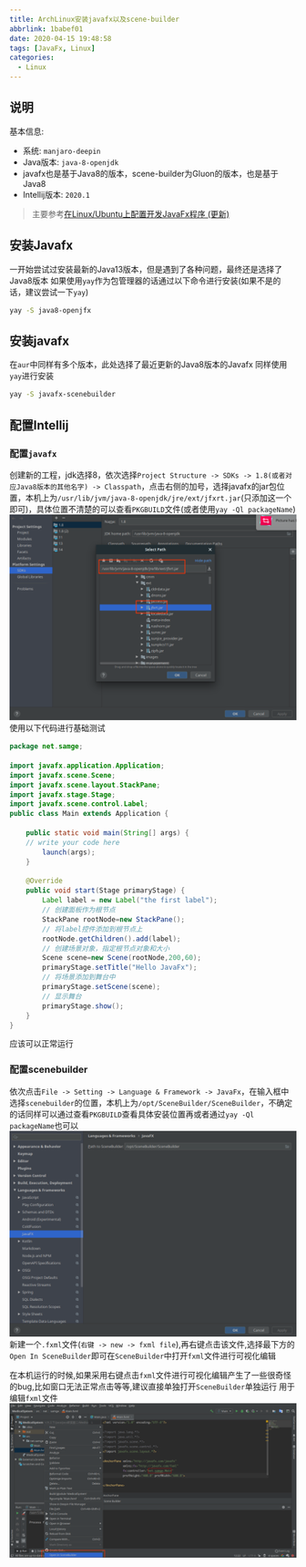 ```yaml
---
title: ArchLinux安装javafx以及scene-builder
abbrlink: 1babef01
date: 2020-04-15 19:48:58
tags: [JavaFx, Linux]
categories:
  - Linux
---
```


## 说明
基本信息:
- 系统: `manjaro-deepin`
- Java版本: `java-8-openjdk`
- javafx也是基于Java8的版本，scene-builder为Gluon的版本，也是基于Java8
- Intellij版本: `2020.1`
> 主要参考[在Linux/Ubuntu上配置开发JavaFx程序 (更新)](https://www.jianshu.com/p/8ced98d4f73c)


## 安装Javafx
一开始尝试过安装最新的Java13版本，但是遇到了各种问题，最终还是选择了Java8版本
如果使用`yay`作为包管理器的话通过以下命令进行安装(如果不是的话，建议尝试一下`yay`)
```sh
yay -S java8-openjfx
```
<!-- more  -->
## 安装javafx
在`aur`中同样有多个版本，此处选择了最近更新的Java8版本的Javafx
同样使用`yay`进行安装
```sh
yay -S javafx-scenebuilder
```

## 配置Intellij
### 配置`javafx`
创建新的工程，jdk选择8，依次选择`Project Structure -> SDKs -> 1.8(或者对应Java8版本的其他名字) -> Classpath`，点击右侧的加号，选择javafx的jar包位置，本机上为`/usr/lib/jvm/java-8-openjdk/jre/ext/jfxrt.jar`(只添加这一个即可)，具体位置不清楚的可以查看`PKGBUILD`文件(或者使用`yay -Ql packageName`)
![](ArchLinux安装javafx以及scene-builder/javafx_classpath.png)
使用以下代码进行基础测试
```java
package net.samge;

import javafx.application.Application;
import javafx.scene.Scene;
import javafx.scene.layout.StackPane;
import javafx.stage.Stage;
import javafx.scene.control.Label;
public class Main extends Application {

    public static void main(String[] args) {
	// write your code here
        launch(args);
    }

    @Override
    public void start(Stage primaryStage) {
        Label label = new Label("the first label");
        // 创建面板作为根节点
        StackPane rootNode=new StackPane();
        // 将label控件添加到根节点上
        rootNode.getChildren().add(label);
        // 创建场景对象，指定根节点对象和大小
        Scene scene=new Scene(rootNode,200,60);
        primaryStage.setTitle("Hello JavaFx");
        // 将场景添加到舞台中
        primaryStage.setScene(scene);
        // 显示舞台
        primaryStage.show();
    }
}
```
应该可以正常运行

### 配置scenebuilder
依次点击`File -> Setting -> Language & Framework -> JavaFx`，在输入框中选择`scenebuilder`的位置，本机上为`/opt/SceneBuilder/SceneBuilder`，不确定的话同样可以通过查看`PKGBUILD`查看具体安装位置再或者通过`yay -Ql packageName`也可以
![](ArchLinux安装javafx以及scene-builder/scenebuilder_path.png)
新建一个`.fxml`文件(`右键 -> new -> fxml file`),再右键点击该文件,选择最下方的`Open In SceneBuilder`即可在`SceneBuilder`中打开`fxml`文件进行可视化编辑

在本机运行的时候,如果采用右键点击`fxml`文件进行可视化编辑产生了一些很奇怪的bug,比如窗口无法正常点击等等,建议直接单独打开`SceneBuilder`单独运行
用于编辑`fxml`文件
![](ArchLinux安装javafx以及scene-builder/open_in_scenebuilder.png)